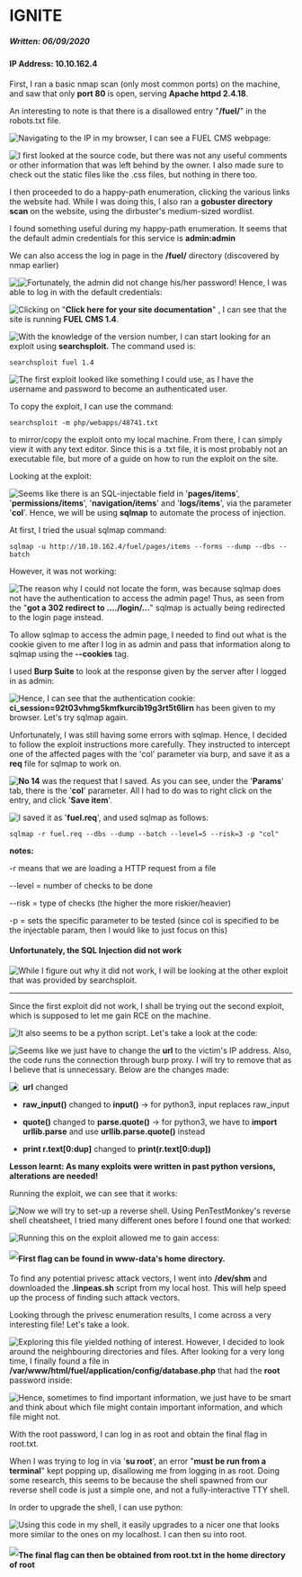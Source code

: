 # IGNITE

##### Written: 06/09/2020

#### IP Address: 10.10.162.4

First, I ran a basic nmap scan (only most common ports) on the machine, and saw that only **port 80** is open, serving **Apache httpd 2.4.18**.

An interesting to note is that there is a disallowed entry "**/fuel/**" in the robots.txt file.

<img style="float: left;" src="screenshots/screenshot1.png">

Navigating to the IP in my browser, I can see a FUEL CMS webpage:

<img style="float: left;" src="screenshots/screenshot2.png">

I first looked at the source code, but there was not any useful comments or other information that was left behind by the owner. I also made sure to check out the static files like the .css files, but nothing in there too.

I then proceeded to do a happy-path enumeration, clicking the various links the website had. While I was doing this, I also ran a **gobuster directory scan** on the website, using the dirbuster's medium-sized wordlist.

I found something useful during my happy-path enumeration. It seems that the default admin credentials for this service is **admin:admin**

We can also access the log in page in the **/fuel/** directory (discovered by nmap earlier)

<img style="float: left;" src="screenshots/screenshot3.png">

<img style="float: left;" src="screenshots/screenshot4.png">

Fortunately, the admin did not change his/her password! Hence, I was able to log in with the default credentials:

<img style="float: left;" src="screenshots/screenshot5.png">

Clicking on "**Click here for your site documentation**" , I can see that the site is running **FUEL CMS 1.4**.

<img style="float: left;" src="screenshots/screenshot6.png">

With the knowledge of the version number, I can start looking for an exploit using **searchsploit.** The command used is:

```
searchsploit fuel 1.4
```

<img style="float: left;" src="screenshots/screenshot7.png">

 The first exploit looked like something I could use, as I have the username and password to become an authenticated user.

To copy the exploit, I can use the command:

```
searchsploit -m php/webapps/48741.txt
```

to mirror/copy the exploit onto my local machine. From there, I can simply view it with any text editor. Since this is a .txt file, it is most probably not an executable file, but more of a guide on how to run the exploit on the site.

Looking at the exploit:

<img style="float: left;" src="screenshots/screenshot8.png">

Seems like there is an SQL-injectable field in '**pages/items**', '**permissions/items**', '**navigation/items**' and '**logs/items**', via the parameter '**col**'. Hence, we will be using **sqlmap** to automate the process of injection.

At first, I tried the usual sqlmap command:

```
sqlmap -u http://10.10.162.4/fuel/pages/items --forms --dump --dbs --batch
```

However, it was not working:

<img style="float: left;" src="screenshots/screenshot9.png">

The reason why I could not locate the form, was because sqlmap does not have the authentication to access the admin page! Thus, as seen from the "**got a 302 redirect to …./login/…**" sqlmap is actually being redirected to the login page instead. 

To allow sqlmap to access the admin page, I needed to find out what is the cookie given to me after I log in as admin and pass that information along to sqlmap using the **--cookies** tag.

I used **Burp Suite** to look at the response given by the server after I logged in as admin:

<img style="float: left;" src="screenshots/screenshot10.png">

Hence, I can see that the authentication cookie: **ci_session=92t03vhmg5kmfkurcib19g3rt5t6lirn** has been given to my browser. Let's try sqlmap again.

Unfortunately, I was still having some errors with sqlmap. Hence, I decided to follow the exploit instructions more carefully. They instructed to intercept one of the affected pages with the 'col' parameter via burp, and save it as a **req** file for sqlmap to work on. 

<img style="float: left;" src="screenshots/screenshot11.png">

**No 14** was the request that I saved. As you can see, under the '**Params**' tab, there is the '**col**' parameter. All I had to do was to right click on the entry, and click '**Save item**'.

<img style="float: left;" src="screenshots/screenshot12.png">

I saved it as '**fuel.req**', and used sqlmap as follows:

 ```
 sqlmap -r fuel.req --dbs --dump --batch --level=5 --risk=3 -p "col"
 ```

**notes:**

-r means that we are loading a HTTP request from a file

--level = number of checks to be done

--risk = type of checks (the higher the more riskier/heavier)

-p = sets the specific parameter to be tested (since col is specified to be the injectable param, then I would like to just focus on this)



#### Unfortunately, the SQL Injection did not work

<img style="float: left;" src="screenshots/screenshot13.png">

While I figure out why it did not work, I will be looking at the other exploit that was provided by searchsploit.



---

Since the first exploit did not work, I shall be trying out the second exploit, which is supposed to let me gain RCE on the machine.

<img style="float: left;" src="screenshots/screenshot7.png">

It also seems to be a python script. Let's take a look at the code:

<img style="float: left;" src="screenshots/screenshot14.png">

Seems like we just have to change the **url** to the victim's IP address. Also, the code runs the connection through burp proxy. I will try to remove that as I believe that is unnecessary. Below are the changes made:

<img style="float: left;" src="screenshots/screenshot15.png">

- **url** changed

- **raw_input()** changed to **input()**  -> for python3, input replaces raw_input

- **quote()** changed to **parse.quote()** -> for python3, we have to **import urllib.parse** and use **urllib.parse.quote()** instead

- **print r.text[0:dup]** changed to **print(r.text[0:dup])**

**Lesson learnt: As many exploits were written in past python versions, alterations are needed!**

Running the exploit, we can see that it works:

<img style="float: left;" src="screenshots/screenshot16.png">

Now we will try to set-up a reverse shell. Using PenTestMonkey's reverse shell cheatsheet, I tried many different ones before I found one that worked:

<img style="float: left;" src="screenshots/screenshot17.png">

Running this on the exploit allowed me to gain access:

 <img style="float: left;" src="screenshots/screenshot18.png">











#### First flag can be found in www-data's home directory.

To find any potential privesc attack vectors, I went into **/dev/shm** and downloaded the **.linpeas.sh** script from my local host. This will help speed up the process of finding such attack vectors.

Looking through the privesc enumeration results, I come across a very interesting file! Let's take a look.

<img style="float: left;" src="screenshots/screenshot20.png">

Exploring this file yielded nothing of interest. However, I decided to look around the neighbouring directories and files. 
After looking for a very long time, I finally found a file in **/var/www/html/fuel/application/config/database.php** that had the **root** password inside:

<img style="float: left;" src="screenshots/screenshot21.png">

Hence, sometimes to find important information, we just have to be smart and think about which file might contain important information, and which file might not.

With the root password, I can log in as root and obtain the final flag in root.txt.

 

When I was trying to log in via '**su root**', an error "**must be run from a terminal**" kept popping up, disallowing me from logging in as root. Doing some research, this seems to be because the shell spawned from our reverse shell code is just a simple one, and not a fully-interactive TTY shell.

In order to upgrade the shell, I can use python:

<img style="float: left;" src="screenshots/screenshot22.png">

Using this code in my shell, it easily upgrades to a nicer one that looks more similar to the ones on my localhost. I can then su into root.

<img style="float: left;" src="screenshots/screenshot23.png">



#### The final flag can then be obtained from root.txt in the home directory of root

